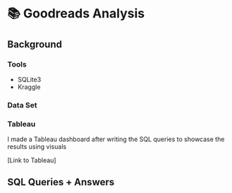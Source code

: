 # 📚 Goodreads Analysis


## Background

### Tools
- SQLite3
- Kraggle

### Data Set


### Tableau
I made a Tableau dashboard after writing the SQL queries to showcase the results using visuals

[Link to Tableau]


## SQL Queries + Answers
